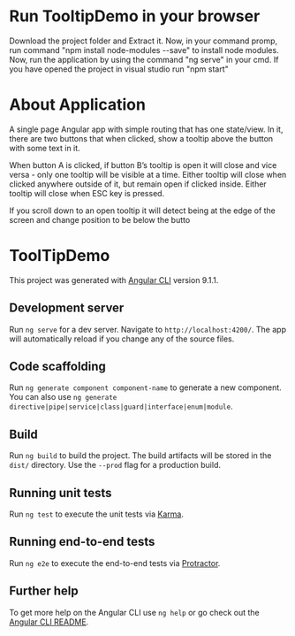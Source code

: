 # Run TooltipDemo in your browser

Download the project folder and Extract it. Now, in your command promp, run command "npm install node-modules --save" to install node modules.
Now, run the application by using the command "ng serve" in your cmd. If you have opened the project in visual studio run "npm start"


# About Application

A single page Angular app with simple routing that has one state/view. In it, there are two buttons that when clicked, show a tooltip above the button with some text in it.

When button A is clicked, if button B’s tooltip is open it will close and vice versa - only one tooltip will be visible at a time. Either tooltip will close when clicked anywhere outside of it, but remain open if clicked inside. Either tooltip will close when ESC key is pressed.

If you scroll down to an open tooltip it will detect being at the edge of the screen and change position to be below the butto


# ToolTipDemo

This project was generated with [Angular CLI](https://github.com/angular/angular-cli) version 9.1.1.

## Development server

Run `ng serve` for a dev server. Navigate to `http://localhost:4200/`. The app will automatically reload if you change any of the source files.

## Code scaffolding

Run `ng generate component component-name` to generate a new component. You can also use `ng generate directive|pipe|service|class|guard|interface|enum|module`.

## Build

Run `ng build` to build the project. The build artifacts will be stored in the `dist/` directory. Use the `--prod` flag for a production build.

## Running unit tests

Run `ng test` to execute the unit tests via [Karma](https://karma-runner.github.io).

## Running end-to-end tests

Run `ng e2e` to execute the end-to-end tests via [Protractor](http://www.protractortest.org/).

## Further help

To get more help on the Angular CLI use `ng help` or go check out the [Angular CLI README](https://github.com/angular/angular-cli/blob/master/README.md).
